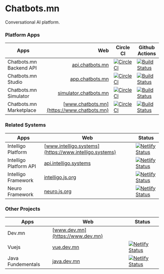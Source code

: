 # Chatbots.mn

Conversational AI platform.

### Platform Apps

| Apps                    |                                                    Web | Circle CI                                                                                                                                                                                                               | Github Actions                                                                                                                                                              |
| ----------------------- | -----------------------------------------------------: | ----------------------------------------------------------------------------------------------------------------------------------------------------------------------------------------------------------------------- | --------------------------------------------------------------------------------------------------------------------------------------------------------------------------- |
| Chatbots.mn Backend API |             [api.chatbots.mn](https://api.chatbots.mn) | [![CircleCI](https://circleci.com/gh/intelligo-systems/chatbots.mn/tree/master.svg?style=svg&circle-token=cde678f675f54a6a32769bda64fc27499da44ae2)](https://circleci.com/gh/intelligo-systems/chatbots.mn/tree/master) | [![Build Status](https://github.com/intelligo-systems/chatbots.mn/workflows/backend/badge.svg)](https://github.com/intelligo-systems/chatbots.mn/workflows/backend)         |
| Chatbots.mn Studio      |             [app.chatbots.mn](https://app.chatbots.mn) | [![CircleCI](https://circleci.com/gh/intelligo-systems/chatbots.mn/tree/master.svg?style=svg&circle-token=cde678f675f54a6a32769bda64fc27499da44ae2)](https://circleci.com/gh/intelligo-systems/chatbots.mn/tree/master) | [![Build Status](https://github.com/intelligo-systems/chatbots.mn/workflows/studio/badge.svg)](https://github.com/intelligo-systems/chatbots.mn/workflows/studio)           |
| Chatbots.mn Simulator   | [simulator.chatbots.mn](https://simulator.chatbots.mn) | [![CircleCI](https://circleci.com/gh/intelligo-systems/chatbots.mn/tree/master.svg?style=svg&circle-token=cde678f675f54a6a32769bda64fc27499da44ae2)](https://circleci.com/gh/intelligo-systems/chatbots.mn/tree/master) | [![Build Status](https://github.com/intelligo-systems/chatbots.mn/workflows/simulator/badge.svg)](https://github.com/intelligo-systems/chatbots.mn/workflows/simulator)     |
| Chatbots.mn Marketplace |             [www.chatbots.mn](https://www.chatbots.mn) | [![CircleCI](https://circleci.com/gh/intelligo-systems/chatbots.mn/tree/master.svg?style=svg&circle-token=cde678f675f54a6a32769bda64fc27499da44ae2)](https://circleci.com/gh/intelligo-systems/chatbots.mn/tree/master) | [![Build Status](https://github.com/intelligo-systems/chatbots.mn/workflows/marketplace/badge.svg)](https://github.com/intelligo-systems/chatbots.mn/workflows/marketplace) |



### Related Systems 

| Apps                   | Web                                                    | Status                                                                                                                                                                |
|------------------------|--------------------------------------------------------|-----------------------------------------------------------------------------------------------------------------------------------------------------------------------|
| Intelligo Platform     | [www.intelligo.systems](https://www.intelligo.systems) | [![Netlify Status](https://api.netlify.com/api/v1/badges/d99f8dbe-1a04-469d-8b29-2ca984dc11c5/deploy-status)](https://app.netlify.com/sites/intelligosystems/deploys) |
| Intelligo Platform API | [api.intelligo.systems](https://api.intelligo.systems) | [![Netlify Status](https://api.netlify.com/api/v1/badges/d99f8dbe-1a04-469d-8b29-2ca984dc11c5/deploy-status)](https://app.netlify.com/sites/intelligosystems/deploys) |
| Intelligo Framework    | [intelligo.js.org](https://intelligo.js.org)           | [![Netlify Status](https://api.netlify.com/api/v1/badges/b5da6232-0003-4718-bd5e-5d122b981eb6/deploy-status)](https://app.netlify.com/sites/intelligo/deploys)        |
| Neuro Framework        | [neuro.js.org](https://neuro.js.org)                   | [![Netlify Status](https://api.netlify.com/api/v1/badges/e50b93e2-67b8-4c6e-a4cc-c245b571f3cc/deploy-status)](https://app.netlify.com/sites/neurojs/deploys)          |


### Other Projects 

| Apps              | Web                                | Status                                                                                                                                                        |
|-------------------|------------------------------------|---------------------------------------------------------------------------------------------------------------------------------------------------------------|
| Dev.mn            | [www.dev.mn](https://www.dev.mn)   |                                                                                                                                                               |
| Vuejs             | [vue.dev.mn](https://vue.dev.mn)   | [![Netlify Status](https://api.netlify.com/api/v1/badges/3d543ee9-df94-4298-a70c-49ba5c12d143/deploy-status)](https://app.netlify.com/sites/vuejs-mn/deploys) |
| Java Fundementals | [java.dev.mn](https://java.dev.mn) | [![Netlify Status](https://api.netlify.com/api/v1/badges/204af496-cf7d-4164-85c2-72fee5f3f0ae/deploy-status)](https://app.netlify.com/sites/javamn/deploys)   |


